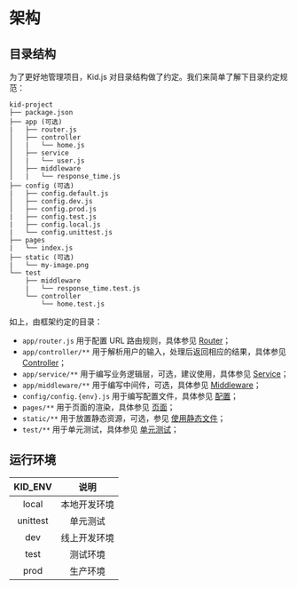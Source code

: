 # 架构

## 目录结构

为了更好地管理项目，Kid.js 对目录结构做了约定。我们来简单了解下目录约定规范：

```
kid-project
├── package.json
├── app (可选)
|   ├── router.js
│   ├── controller
│   |   └── home.js
│   ├── service
│   |   └── user.js
│   ├── middleware
│   |   └── response_time.js
├── config (可选)
|   ├── config.default.js
│   ├── config.dev.js
│   ├── config.prod.js
|   ├── config.test.js
|   ├── config.local.js
|   └── config.unittest.js
├── pages
|   └── index.js
├── static (可选)
|   └── my-image.png
└── test
    ├── middleware
    |   └── response_time.test.js
    └── controller
        └── home.test.js
```

如上，由框架约定的目录：

- `app/router.js` 用于配置 URL 路由规则，具体参见 [Router](router)；
- `app/controller/**` 用于解析用户的输入，处理后返回相应的结果，具体参见 [Controller](controller)；
- `app/service/**` 用于编写业务逻辑层，可选，建议使用，具体参见 [Service](server)；
- `app/middleware/**` 用于编写中间件，可选，具体参见 [Middleware](middleware)；
- `config/config.{env}.js` 用于编写配置文件，具体参见 [配置](config)；
- `pages/**` 用于页面的渲染，具体参见 [页面](page)；
- `static/**` 用于放置静态资源，可选，参见 [使用静态文件](quick-start?id=使用静态文件)；
- `test/**` 用于单元测试，具体参见 [单元测试](unittest)；

## 运行环境
| KID_ENV | 说明 |
| :-: | :-: |
| local | 本地开发环境 |
| unittest | 单元测试 |
| dev | 线上开发环境 |
| test | 测试环境 |
| prod | 生产环境 |
